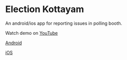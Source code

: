 # Election Kottayam

An android&#x2F;ios app for reporting issues in polling booth.

Watch demo on [YouTube](https://youtu.be/S37ULv9Wr7A)

[Android](https://play.google.com/store/apps/details?id=in.allbing.amfk&hl=en_IN)

[iOS](https://itunes.apple.com/us/app/election-kottayam/id1459885804?ls=1&mt=8)
